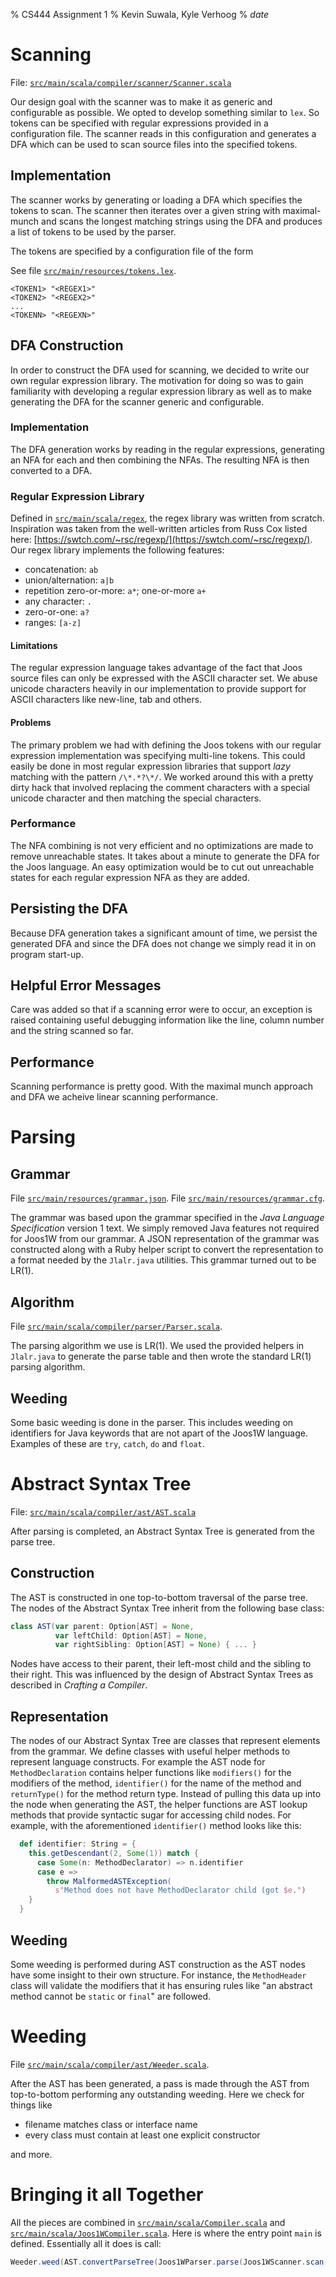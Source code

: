 % CS444 Assignment 1
% Kevin Suwala, Kyle Verhoog
% $date$

# Scanning

File: [`src/main/scala/compiler/scanner/Scanner.scala`](https://git.uwaterloo.ca/kgsuwala/cs444-w19-vei/blob/79fd124aff5bcea44a63bc09e5b1841bea6105b4/src/main/scala/compiler/scanner/Scanner.scala)

Our design goal with the scanner was to make it as generic and configurable as
possible. We opted to develop something similar to `lex`. So tokens can be
specified with regular expressions provided in a configuration file. The scanner
reads in this configuration and generates a DFA which can be used to scan source
files into the specified tokens.

## Implementation
The scanner works by generating or loading a DFA which specifies the tokens to
scan. The scanner then iterates over a given string with maximal-munch and scans
the longest matching strings using the DFA and produces a list of tokens to be
used by the parser.

The tokens are specified by a configuration file of the form


See file [`src/main/resources/tokens.lex`](https://git.uwaterloo.ca/kgsuwala/cs444-w19-vei/blob/79fd124aff5bcea44a63bc09e5b1841bea6105b4/src/main/resources/tokens.lex).
```
<TOKEN1> "<REGEX1>"
<TOKEN2> "<REGEX2>"
...
<TOKENN> "<REGEXN>"
```

## DFA Construction

In order to construct the DFA used for scanning, we decided to write our own
regular expression library. The motivation for doing so was to gain familiarity
with developing a regular expression library as well as to make generating the
DFA for the scanner generic and configurable.

### Implementation

The DFA generation works by reading in the regular expressions, generating an
NFA for each and then combining the NFAs. The resulting NFA is then converted to
a DFA.


### Regular Expression Library

Defined in
[`src/main/scala/regex`](https://git.uwaterloo.ca/kgsuwala/cs444-w19-vei/blob/79fd124aff5bcea44a63bc09e5b1841bea6105b4/src/main/scala/regex/Regex.scala),
the regex library was written from scratch.  Inspiration was taken from the
well-written articles from Russ Cox listed here:
[https://swtch.com/~rsc/regexp/](https://swtch.com/~rsc/regexp/). Our regex
library implements the following features:

- concatenation: `ab`
- union/alternation: `a|b`
- repetition zero-or-more: `a*`; one-or-more `a+`
- any character: `.`
- zero-or-one: `a?`
- ranges: `[a-z]`

#### Limitations
The regular expression language takes advantage of the fact that Joos source
files can only be expressed with the ASCII character set. We abuse unicode
characters heavily in our implementation to provide support for ASCII characters
like new-line, tab and others.


#### Problems
The primary problem we had with defining the Joos tokens with our regular
expression implementation was specifying multi-line tokens. This could easily
be done in most regular expression libraries that support _lazy_ matching with
the pattern `/\*.*?\*/`. We worked around this with a pretty dirty hack that
involved replacing the comment characters with a special unicode character and
then matching the special characters.

### Performance
The NFA combining is not very efficient and no optimizations are made to remove
unreachable states. It takes about a minute to generate the DFA for the Joos
language. An easy optimization would be to cut out unreachable states for each
regular expression NFA as they are added.

## Persisting the DFA
Because DFA generation takes a significant amount of time, we persist the
generated DFA and since the DFA does not change we simply read it in on program
start-up.

## Helpful Error Messages
Care was added so that if a scanning error were to occur, an exception is raised
containing useful debugging information like the line, column number and the
string scanned so far.

## Performance
Scanning performance is pretty good. With the maximal munch approach and DFA we
acheive linear scanning performance.

# Parsing

## Grammar
File [`src/main/resources/grammar.json`](https://git.uwaterloo.ca/kgsuwala/cs444-w19-vei/blob/79fd124aff5bcea44a63bc09e5b1841bea6105b4/src/main/resources/grammar.json).
File [`src/main/resources/grammar.cfg`](https://git.uwaterloo.ca/kgsuwala/cs444-w19-vei/blob/79fd124aff5bcea44a63bc09e5b1841bea6105b4/src/main/resources/grammar.cfg).

The grammar was based upon the grammar specified in the _Java Language
Specification_ version 1 text. We simply removed Java features not required
for Joos1W from our grammar. A JSON representation of the grammar was
constructed along with a Ruby helper script to convert the representation to a
format needed by the `Jlalr.java` utilities. This grammar turned out to be
LR(1).

## Algorithm
File [`src/main/scala/compiler/parser/Parser.scala`](https://git.uwaterloo.ca/kgsuwala/cs444-w19-vei/blob/79fd124aff5bcea44a63bc09e5b1841bea6105b4/src/main/scala/compiler/parser/Parser.scala).

The parsing algorithm we use is LR(1). We used the provided helpers in
`Jlalr.java` to generate the parse table and then wrote the standard LR(1)
parsing algorithm.

## Weeding
Some basic weeding is done in the parser. This includes weeding on identifiers
for Java keywords that are not apart of the Joos1W language. Examples of these
are `try`, `catch`, `do` and `float`.

# Abstract Syntax Tree

File: [`src/main/scala/compiler/ast/AST.scala`](https://git.uwaterloo.ca/kgsuwala/cs444-w19-vei/blob/79fd124aff5bcea44a63bc09e5b1841bea6105b4/src/main/scala/compiler/ast/AST.scala)

After parsing is completed, an Abstract Syntax Tree is generated from the parse
tree.

## Construction
The AST is constructed in one top-to-bottom traversal of the parse tree. The
nodes of the Abstract Syntax Tree inherit from the following base class:

```scala
class AST(var parent: Option[AST] = None,
          var leftChild: Option[AST] = None,
          var rightSibling: Option[AST] = None) { ... }
```

Nodes have access to their parent, their left-most child and the sibling to
their right. This was  influenced by the design of Abstract Syntax Trees as
described in _Crafting a Compiler_.


## Representation
The nodes of our Abstract Syntax Tree are classes that represent elements from
the grammar. We define classes with useful helper methods to represent language
constructs. For example the AST node for `MethodDeclaration` contains helper
functions like `modifiers()` for the modifiers of the method, `identifier()`
for the name of the method and `returnType()` for the method return type.
Instead of pulling this data up into the node when generating the AST, the
helper functions are AST lookup methods that provide syntactic sugar for
accessing child nodes. For example, with the aforementioned `identifier()`
method looks like this:

```scala
  def identifier: String = {
    this.getDescendant(2, Some(1)) match {
      case Some(n: MethodDeclarator) => n.identifier
      case e =>
        throw MalformedASTException(
          s"Method does not have MethodDeclarator child (got $e.")
    }
  }
```

## Weeding
Some weeding is performed during AST construction as the AST nodes
have some insight to their own structure. For instance, the
`MethodHeader` class will validate the modifiers that it has
ensuring rules like "an abstract method cannot be `static` or
`final`" are followed.


# Weeding

File [`src/main/scala/compiler/ast/Weeder.scala`](https://git.uwaterloo.ca/kgsuwala/cs444-w19-vei/blob/79fd124aff5bcea44a63bc09e5b1841bea6105b4/src/main/scala/compiler/ast/Weeder.scala).

After the AST has been generated, a pass is made through the AST from
top-to-bottom performing any outstanding weeding. Here we check for things like

- filename matches class or interface name
- every class must contain at least one explicit constructor

and more.

# Bringing it all Together
All the pieces are combined in
[`src/main/scala/Compiler.scala`](https://git.uwaterloo.ca/kgsuwala/cs444-w19-vei/blob/79fd124aff5bcea44a63bc09e5b1841bea6105b4/src/main/scala/compiler/Compiler.scala)
and
[`src/main/scala/Joos1WCompiler.scala`](https://git.uwaterloo.ca/kgsuwala/cs444-w19-vei/blob/79fd124aff5bcea44a63bc09e5b1841bea6105b4/src/main/scala/compiler/Compiler.scala).
Here is where the entry point `main` is defined. Essentially all it does is call:

```scala
Weeder.weed(AST.convertParseTree(Joos1WParser.parse(Joos1WScanner.scan(argv(1)))))
```
